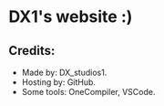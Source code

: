# DX1's website :)
## Credits:
- Made by: DX_studios1.
- Hosting by: GitHub.
- Some tools: OneCompiler, VSCode.
